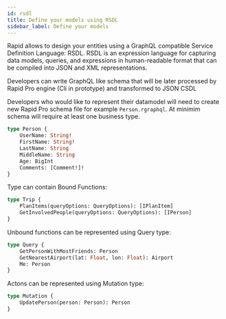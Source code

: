 ```yaml
---
id: rsdl
title: Define your models using RSDL
sidebar_label: Define your models
---
```


Rapid allows to design your entities using a GraphQL compatible Service Definition Language: RSDL. 
RSDL is an expression language for capturing data models, queries, and expressions in human-readable format that can be compiled into JSON and XML representations.

Developers can write GraphQL like schema that will be later processed by Rapid Pro engine (Cli in prototype) and transformed to JSON CSDL

Developers who would like to represent their datamodel will need to create new Rapid Pro schema file for example `Person.rgraphql`. 
At minimim schema will require at least one business type.

```graphql
type Person {
    UserName: String!
    FirstName: String!
    LastName: String
    MiddleName: String
    Age: BigInt
    Comments: [Comment!]!
}
```

Type can contain Bound Functions:

```graphql
type Trip {
    PlanItems(queryOptions: QueryOptions): [IPlanItem]
    GetInvolvedPeople(queryOptions: QueryOptions): [IPerson]
}
```

Unbound functions can be represented using Query type:

```graphql
type Query {
    GetPersonWithMostFriends: Person
    GetNearestAirport(lat: Float, lon: Float): Airport
    Me: Person
}
```

Actons can be represented using Mutation type:

```graphql
type Mutation {
    UpdatePerson(person: Person): Person
}
```
